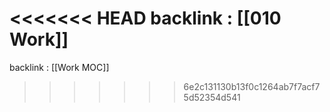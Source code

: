 <<<<<<< HEAD
backlink : [[010 Work]]
=======
backlink : [[Work MOC]]
>>>>>>> 6e2c131130b13f0c1264ab7f7acf75d52354d541
